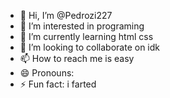 - 👋 Hi, I’m @Pedrozi227
- 👀 I’m interested in programing
- 🌱 I’m currently learning html css
- 💞️ I’m looking to collaborate on idk
- 📫 How to reach me is easy
- 😄 Pronouns: 
- ⚡ Fun fact: i farted

<!---
Pedrozi227/Pedrozi227 is a ✨ special ✨ repository because its `README.md` (this file) appears on your GitHub profile.
You can click the Preview link to take a look at your changes.
--->

